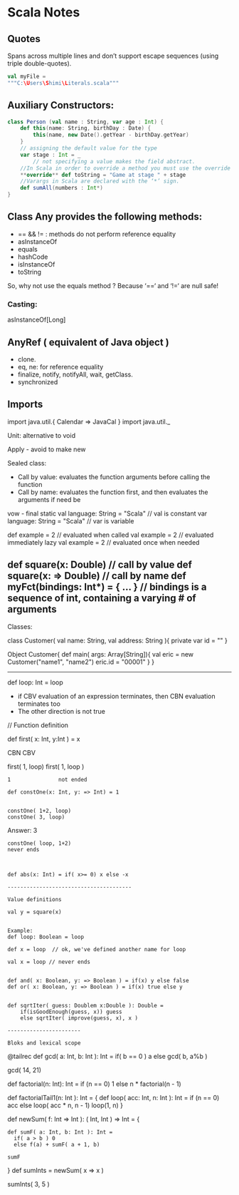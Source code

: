 # Scala Notes 

## Quotes
Spans across multiple lines and don’t support escape sequences (using triple double-quotes).
``` scala
val myFile =
"""C:\Users\Shimi\Literals.scala"""
```
## Auxiliary Constructors:
``` scala
class Person (val name : String, var age : Int) {
	def this(name: String, birthDay : Date) {
		this(name, new Date().getYear - birthDay.getYear)
	}
	// assigning the default value for the type 
	var stage : Int = _ 
        // not specifying a value makes the field abstract.
	//In Scala in order to override a method you must use the override keyword
	**override** def toString = "Game at stage " + stage
	//Varargs in Scala are declared with the ‘*’ sign.
	def sumAll(numbers : Int*)
}
```
 

## Class Any provides the following methods:
- == && != : methods do not perform reference equality 
- asInstanceOf
- equals
- hashCode
- isInstanceOf
- toString

So, why not use the equals method ? Because ‘==‘ and ‘!=‘ are null safe!

### Casting:
asInstanceOf[Long]

## AnyRef ( equivalent of Java object )
 - clone.
 - eq, ne: for reference equality
 - finalize, notify, notifyAll, wait, getClass.
 - synchronized

## Imports

import java.util.{ Calendar => JavaCal }
import java.util._



Unit: alternative to void



Apply - avoid to make new 

Sealed class:





- Call by value: evaluates the function arguments before calling the function
- Call by name: evaluates the function first, and then evaluates the arguments if need be

vow - final static
val language: String = "Scala" //  val is constant 
var language: String = "Scala" // var is variable

def example = 2      // evaluated when called
val example = 2      // evaluated immediately
lazy val example = 2 // evaluated once when needed

def square(x: Double)    // call by value
def square(x: => Double) // call by name
def myFct(bindings: Int*) = { ... } // bindings is a sequence of int, containing a varying # of arguments
----------------------------------------------------------
Classes:

class Customer( val name: String, val address: String ){
  private var id = "" 
}

Object Customer{
	def main( args: Array[String]){
		val eric = new Customer("name1", "name2")
		eric.id = "00001"
	}
}





---------------------------------------------------------
def loop: Int = loop

- if CBV evaluation of an expression terminates, then CBN evaluation terminates too
- The other direction is not true


// Function definition 



def first( x: Int, y:Int ) = x

CBN					CBV

first( 1, loop)		first( 1, loop )

    1				not ended
	
	def constOne(x: Int, y: => Int) = 1
	
	
	constOne( 1+2, loop) 
	constOne( 3, loop)
Answer: 3

	constOne( loop, 1+2)
	never ends
	
	
	
	def abs(x: Int) = if( x>= 0) x else -x
	
	---------------------------------------
	
	Value definitions
	
	val y = square(x)
	
	
	Example:
	def loop: Boolean = loop

	def x = loop  // ok, we've defined another name for loop
	
	val x = loop // never ends
	
	
	def and( x: Boolean, y: => Boolean ) = if(x) y else false
	def or( x: Boolean, y: => Boolean ) = if(x) true else y
	
	
	def sqrtIter( guess: Doublem x:Double ): Double =
		if(isGoodEnough(guess, x)) guess	
		else sqrtIter( improve(guess, x), x )
	
	-----------------------
	
	Bloks and lexical scope
	
  @tailrec
  def gcd( a: Int, b: Int ): Int =
    if( b == 0 ) a else gcd( b, a%b )
  

  gcd( 14, 21)
  
  def factorial(n: Int): Int =
    if (n == 0) 1 else n * factorial(n - 1)
	
  def factorialTail1(n: Int ): Int = {
    def loop( acc: Int, n: Int ): Int =
      if (n == 0) acc
      else loop( acc * n, n - 1)
    loop(1, n)
  }

 def newSum( f: Int => Int ): ( Int, Int ) => Int = {

    def sumF( a: Int, b: Int ): Int =
      if( a > b ) 0
      else f(a) + sumF( a + 1, b)

    sumF

  }
  def sumInts = newSum( x => x )

  sumInts( 3, 5 )  
	
